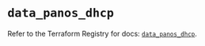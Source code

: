# `data_panos_dhcp`

Refer to the Terraform Registry for docs: [`data_panos_dhcp`](https://registry.terraform.io/providers/paloaltonetworks/panos/2.0.5/docs/data-sources/dhcp).
